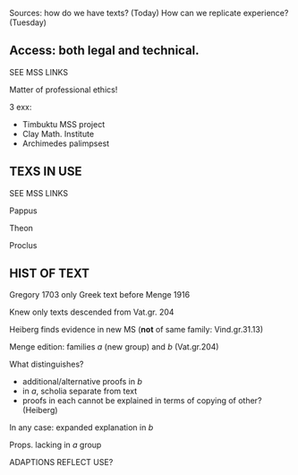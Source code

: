 
Sources:  how do we have texts?  (Today)
How can we replicate experience? (Tuesday)


 
## Access:  both legal and technical.

SEE MSS LINKS

Matter of professional ethics!

3 exx:

- Timbuktu MSS project
- Clay Math. Institute
- Archimedes palimpsest




## TEXS IN USE

SEE MSS LINKS

Pappus

Theon

Proclus


## HIST OF TEXT ##


Gregory 1703 only Greek text before Menge 1916

Knew only texts descended from Vat.gr. 204

Heiberg finds evidence in new MS (**not** of same family: Vind.gr.31.13)

Menge edition:  families *a* (new group) and *b* (Vat.gr.204)

What distinguishes?

- additional/alternative proofs in *b*
- in *a*, scholia separate from text
- proofs in each cannot be explained in terms of copying of other? (Heiberg)

In any case:  expanded explanation in *b*

Props. lacking in *a* group


ADAPTIONS REFLECT USE? 
